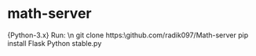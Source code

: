 # math-server
{Python-3.x}
Run: \n
git clone https:\\github.com/radik097/Math-server
pip install Flask
Python stable.py
